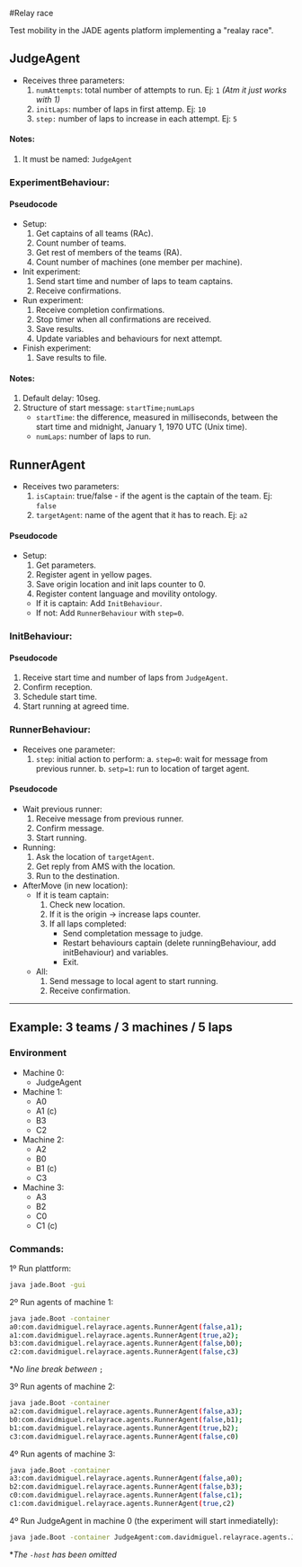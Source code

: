 #Relay race

Test mobility in the JADE agents platform implementing a "realay race".

## JudgeAgent

- Receives three parameters:
   1. `numAttempts`: total number of attempts to run.  Ej: `1` *(Atm it just works with 1)*
   2. `initLaps`: number of laps in first attemp. Ej: `10`
   3. `step:` number of laps to increase in each attempt. Ej: `5`
 
#### Notes:
 
 1. It must be named: `JudgeAgent`
 
### ExperimentBehaviour:
 
#### Pseudocode
 
 - Setup:
   1. Get captains of all teams (RAc).
   2. Count number of teams.
   3. Get rest of members of the teams (RA).
   4. Count number of machines (one member per machine).
 - Init experiment:
   1. Send start time and number of laps to team captains.
   2. Receive confirmations.
 - Run experiment:
   1. Receive completion confirmations.
   2. Stop timer when all confirmations are received.
   3. Save results.
   4. Update variables and behaviours for next attempt.
 - Finish experiment:
   1. Save results to file.
 
#### Notes:
 
1. Default delay: 10seg. 
2. Structure of start message: `startTime;numLaps`
    - `startTime`: the difference, measured in milliseconds, 
                 between the start time and midnight, January 1, 1970 UTC (Unix time).
    - `numLaps`: number of laps to run.

## RunnerAgent

- Receives two parameters:
  1. `isCaptain`: true/false - if the agent is the captain of the team. Ej: `false`
  2. `targetAgent`: name of the agent that it has to reach. Ej: `a2`

#### Pseudocode
 
- Setup:
  1. Get parameters.
  2. Register agent in yellow pages.
  3. Save origin location and init laps counter to 0.
  4. Register content language and movility ontology.
    - If it is captain: Add `InitBehaviour`.
    - If not: Add `RunnerBehaviour` with `step=0`.

### InitBehaviour:

#### Pseudocode
 
  1. Receive start time and number of laps from `JudgeAgent`.
  2. Confirm reception.
  3. Schedule start time.
  4. Start running at agreed time.
  
### RunnerBehaviour:

- Receives one parameter:
  1. `step`: initial action to perform:
    a. `step=0`: wait for message from previous runner.
    b. `setp=1`: run to location of target agent.


#### Pseudocode

 - Wait previous runner:
   1. Receive message from previous runner.
   2. Confirm message.
   3. Start running.
 - Running:
   1. Ask the location of `targetAgent`.
   2. Get reply from AMS with the location.
   3. Run to the destination.
 - AfterMove (in new location):
   + If it is team captain:
      1. Check new location.
      2. If it is the origin -> increase laps counter.
      3. If all laps completed: 
     	   - Send completation message to judge.
     	   - Restart behaviours captain (delete runningBehaviour, add initBehaviour) and variables.
     	   - Exit.
   + All:
      1. Send message to local agent to start running.
      2. Receive confirmation.

--------------------

## Example: 3 teams / 3 machines / 5 laps

### Environment

- Machine 0:
  + JudgeAgent
- Machine 1:
  + A0
  + A1 (c)
  + B3
  + C2
- Machine 2:
  + A2
  + B0
  + B1 (c)
  + C3
- Machine 3:
  + A3
  + B2
  + C0
  + C1 (c)

### Commands:

1º Run plattform:

```bash
java jade.Boot -gui
```

2º Run agents of machine 1:

```bash
java jade.Boot -container 
a0:com.davidmiguel.relayrace.agents.RunnerAgent(false,a1);
a1:com.davidmiguel.relayrace.agents.RunnerAgent(true,a2);
b3:com.davidmiguel.relayrace.agents.RunnerAgent(false,b0);
c2:com.davidmiguel.relayrace.agents.RunnerAgent(false,c3)
```

**No line break between* `;` 

3º Run agents of machine 2:

```bash
java jade.Boot -container 
a2:com.davidmiguel.relayrace.agents.RunnerAgent(false,a3);
b0:com.davidmiguel.relayrace.agents.RunnerAgent(false,b1);
b1:com.davidmiguel.relayrace.agents.RunnerAgent(true,b2);
c3:com.davidmiguel.relayrace.agents.RunnerAgent(false,c0)
```

4º Run agents of machine 3:

```bash
java jade.Boot -container 
a3:com.davidmiguel.relayrace.agents.RunnerAgent(false,a0);
b2:com.davidmiguel.relayrace.agents.RunnerAgent(false,b3);
c0:com.davidmiguel.relayrace.agents.RunnerAgent(false,c1);
c1:com.davidmiguel.relayrace.agents.RunnerAgent(true,c2)
```

4º Run JudgeAgent in machine 0 (the experiment will start inmediatelly):

```bash
java jade.Boot -container JudgeAgent:com.davidmiguel.relayrace.agents.JudgeAgent(1,5,0)
```

**The `-host` has been omitted*
